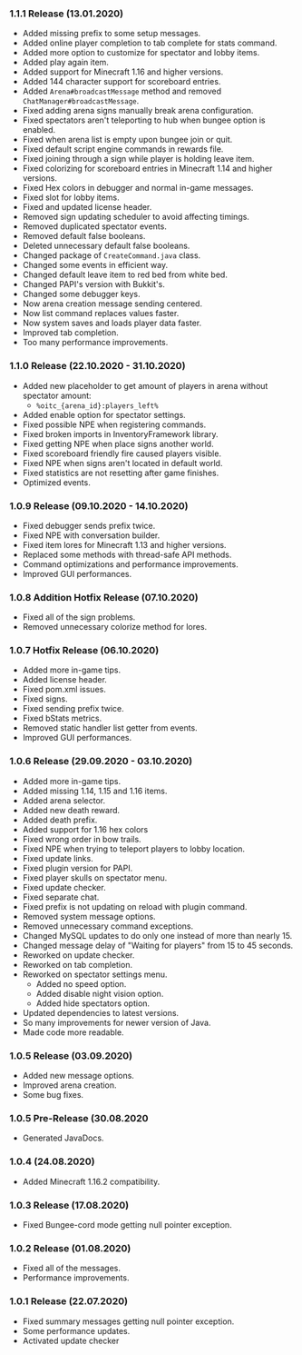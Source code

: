 ### 1.1.1 Release (13.01.2020)
* Added missing prefix to some setup messages.
* Added online player completion to tab complete for stats command.
* Added more option to customize for spectator and lobby items.
* Added play again item.
* Added support for Minecraft 1.16 and higher versions.
* Added 144 character support for scoreboard entries.
* Added `Arena#broadcastMessage` method and removed `ChatManager#broadcastMessage`.
* Fixed adding arena signs manually break arena configuration.
* Fixed spectators aren't teleporting to hub when bungee option is enabled.
* Fixed when arena list is empty upon bungee join or quit.
* Fixed default script engine commands in rewards file.
* Fixed joining through a sign while player is holding leave item.
* Fixed colorizing for scoreboard entries in Minecraft 1.14 and higher versions.
* Fixed Hex colors in debugger and normal in-game messages.
* Fixed slot for lobby items.
* Fixed and updated license header.
* Removed sign updating scheduler to avoid affecting timings.
* Removed duplicated spectator events.
* Removed default false booleans.
* Deleted unnecessary default false booleans.
* Changed package of `CreateCommand.java` class.
* Changed some events in efficient way.
* Changed default leave item to red bed from white bed.
* Changed PAPI's version with Bukkit's.
* Changed some debugger keys.
* Now arena creation message sending centered.
* Now list command replaces values faster.
* Now system saves and loads player data faster.
* Improved tab completion.
* Too many performance improvements.

### 1.1.0 Release (22.10.2020 - 31.10.2020)
* Added new placeholder to get amount of players in arena without spectator amount:
  * `%oitc_{arena_id}:players_left%`
* Added enable option for spectator settings.
* Fixed possible NPE when registering commands.
* Fixed broken imports in InventoryFramework library.
* Fixed getting NPE when place signs another world.
* Fixed scoreboard friendly fire caused players visible.
* Fixed NPE when signs aren't located in default world.
* Fixed statistics are not resetting after game finishes.
* Optimized events.

### 1.0.9 Release (09.10.2020 - 14.10.2020)
* Fixed debugger sends prefix twice.
* Fixed NPE with conversation builder.
* Fixed item lores for Minecraft 1.13 and higher versions.
* Replaced some methods with thread-safe API methods.
* Command optimizations and performance improvements.
* Improved GUI performances.

### 1.0.8 Addition Hotfix Release (07.10.2020)
* Fixed all of the sign problems.
* Removed unnecessary colorize method for lores.

### 1.0.7 Hotfix Release (06.10.2020)
* Added more in-game tips.
* Added license header.
* Fixed pom.xml issues.
* Fixed signs.
* Fixed sending prefix twice.
* Fixed bStats metrics.
* Removed static handler list getter from events. 
* Improved GUI performances.

### 1.0.6 Release (29.09.2020 - 03.10.2020)
* Added more in-game tips.
* Added missing 1.14, 1.15 and 1.16 items.
* Added arena selector.
* Added new death reward.
* Added death prefix.
* Added support for 1.16 hex colors
* Fixed wrong order in bow trails.
* Fixed NPE when trying to teleport players to lobby location.
* Fixed update links.
* Fixed plugin version for PAPI.
* Fixed player skulls on spectator menu.
* Fixed update checker.
* Fixed separate chat.
* Fixed prefix is not updating on reload with plugin command.
* Removed system message options.
* Removed unnecessary command exceptions.
* Changed MySQL updates to do only one instead of more than nearly 15.
* Changed message delay of "Waiting for players" from 15 to 45 seconds.
* Reworked on update checker.
* Reworked on tab completion.
* Reworked on spectator settings menu.
  * Added no speed option.
  * Added disable night vision option.
  * Added hide spectators option.
* Updated dependencies to latest versions.
* So many improvements for newer version of Java.
* Made code more readable.

### 1.0.5 Release (03.09.2020)
* Added new message options.
* Improved arena creation.
* Some bug fixes.

### 1.0.5 Pre-Release (30.08.2020
* Generated JavaDocs.

### 1.0.4 (24.08.2020)
* Added Minecraft 1.16.2 compatibility.

### 1.0.3 Release (17.08.2020)
* Fixed Bungee-cord mode getting null pointer exception.

### 1.0.2 Release (01.08.2020)
* Fixed all of the messages.
* Performance improvements.

### 1.0.1 Release (22.07.2020)
* Fixed summary messages getting null pointer exception.
* Some performance updates.
* Activated update checker